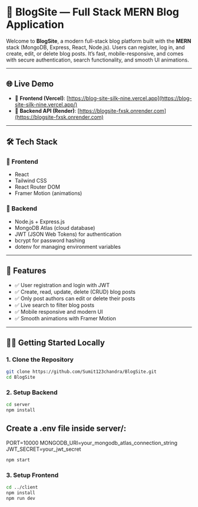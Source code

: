 # 📝 BlogSite — Full Stack MERN Blog Application

Welcome to **BlogSite**, a modern full-stack blog platform built with the **MERN** stack (MongoDB, Express, React, Node.js). Users can register, log in, and create, edit, or delete blog posts. It’s fast, mobile-responsive, and comes with secure authentication, search functionality, and smooth UI animations.

---

## 🌐 Live Demo

- 🔗 **Frontend (Vercel)**: [https://blog-site-silk-nine.vercel.app](https://blog-site-silk-nine.vercel.app/)
- 🔗 **Backend API (Render)**: [https://blogsite-fxsk.onrender.com](https://blogsite-fxsk.onrender.com)

---

## 🛠️ Tech Stack

### 🚀 Frontend
- React
- Tailwind CSS
- React Router DOM
- Framer Motion (animations)

### 🧠 Backend
- Node.js + Express.js
- MongoDB Atlas (cloud database)
- JWT (JSON Web Tokens) for authentication
- bcrypt for password hashing
- dotenv for managing environment variables

---

## 🔐 Features

- ✅ User registration and login with JWT
- ✅ Create, read, update, delete (CRUD) blog posts
- ✅ Only post authors can edit or delete their posts
- ✅ Live search to filter blog posts
- ✅ Mobile responsive and modern UI
- ✅ Smooth animations with Framer Motion

---

## 🧑‍💻 Getting Started Locally

### 1. Clone the Repository

```bash
git clone https://github.com/Sumit123chandra/BlogSite.git
cd BlogSite
```

### 2. Setup Backend

```bash
cd server
npm install
```

## Create a .env file inside server/:

PORT=10000
MONGODB_URI=your_mongodb_atlas_connection_string
JWT_SECRET=your_jwt_secret
```bash
npm start
```

### 3. Setup Frontend

```bash
cd ../client
npm install
npm run dev
```

